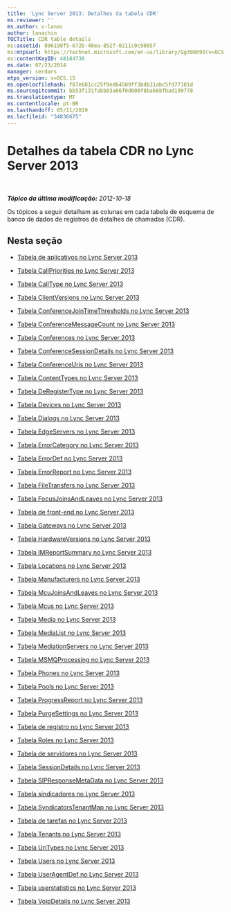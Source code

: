 ```yaml
---
title: 'Lync Server 2013: Detalhes da tabela CDR'
ms.reviewer: ''
ms.author: v-lanac
author: lanachin
TOCTitle: CDR table details
ms:assetid: 896198f5-672b-48ea-852f-0211c0c90857
ms:mtpsurl: https://technet.microsoft.com/en-us/library/Gg398693(v=OCS.15)
ms:contentKeyID: 48184730
ms.date: 07/23/2014
manager: serdars
mtps_version: v=OCS.15
ms.openlocfilehash: f87e681cc25f9ed64509ff3bdb31abc5fd77101d
ms.sourcegitcommit: bb53f131fabb03a66f0d000f8ba668fbad190778
ms.translationtype: MT
ms.contentlocale: pt-BR
ms.lasthandoff: 05/11/2019
ms.locfileid: "34836675"
---
```

<div data-xmlns="http://www.w3.org/1999/xhtml">

<div class="topic" data-xmlns="http://www.w3.org/1999/xhtml" data-msxsl="urn:schemas-microsoft-com:xslt" data-cs="http://msdn.microsoft.com/en-us/">

<div data-asp="http://msdn2.microsoft.com/asp">

# <a name="cdr-table-details-in-lync-server-2013"></a>Detalhes da tabela CDR no Lync Server 2013

</div>

<div id="mainSection">

<div id="mainBody">

<span> </span>

_**Tópico da última modificação:** 2012-10-18_

Os tópicos a seguir detalham as colunas em cada tabela de esquema de banco de dados de registros de detalhes de chamadas (CDR).

<div>

## <a name="in-this-section"></a>Nesta seção

  - [Tabela de aplicativos no Lync Server 2013](lync-server-2013-application-table.md)

  - [Tabela CallPriorities no Lync Server 2013](lync-server-2013-callpriorities-table.md)

  - [Tabela CallType no Lync Server 2013](lync-server-2013-calltype-table.md)

  - [Tabela ClientVersions no Lync Server 2013](lync-server-2013-clientversions-table.md)

  - [Tabela ConferenceJoinTimeThresholds no Lync Server 2013](lync-server-2013-conferencejointimethresholds-table.md)

  - [Tabela ConferenceMessageCount no Lync Server 2013](lync-server-2013-conferencemessagecount-table.md)

  - [Tabela Conferences no Lync Server 2013](lync-server-2013-conferences-table.md)

  - [Tabela ConferenceSessionDetails no Lync Server 2013](lync-server-2013-conferencesessiondetails-table.md)

  - [Tabela ConferenceUris no Lync Server 2013](lync-server-2013-conferenceuris-table.md)

  - [Tabela ContentTypes no Lync Server 2013](lync-server-2013-contenttypes-table.md)

  - [Tabela DeRegisterType no Lync Server 2013](lync-server-2013-deregistertype-table.md)

  - [Tabela Devices no Lync Server 2013](lync-server-2013-devices-table.md)

  - [Tabela Dialogs no Lync Server 2013](lync-server-2013-dialogs-table.md)

  - [Tabela EdgeServers no Lync Server 2013](lync-server-2013-edgeservers-table.md)

  - [Tabela ErrorCategory no Lync Server 2013](lync-server-2013-errorcategory-table.md)

  - [Tabela ErrorDef no Lync Server 2013](lync-server-2013-errordef-table.md)

  - [Tabela ErrorReport no Lync Server 2013](lync-server-2013-errorreport-table.md)

  - [Tabela FileTransfers no Lync Server 2013](lync-server-2013-filetransfers-table.md)

  - [Tabela FocusJoinsAndLeaves no Lync Server 2013](lync-server-2013-focusjoinsandleaves-table.md)

  - [Tabela de front-end no Lync Server 2013](lync-server-2013-frontend-table.md)

  - [Tabela Gateways no Lync Server 2013](lync-server-2013-gateways-table.md)

  - [Tabela HardwareVersions no Lync Server 2013](lync-server-2013-hardwareversions-table.md)

  - [Tabela IMReportSummary no Lync Server 2013](lync-server-2013-imreportsummary-table.md)

  - [Tabela Locations no Lync Server 2013](lync-server-2013-locations-table.md)

  - [Tabela Manufacturers no Lync Server 2013](lync-server-2013-manufacturers-table.md)

  - [Tabela McuJoinsAndLeaves no Lync Server 2013](lync-server-2013-mcujoinsandleaves-table.md)

  - [Tabela Mcus no Lync Server 2013](lync-server-2013-mcus-table.md)

  - [Tabela Media no Lync Server 2013](lync-server-2013-media-table.md)

  - [Tabela MediaList no Lync Server 2013](lync-server-2013-medialist-table.md)

  - [Tabela MediationServers no Lync Server 2013](lync-server-2013-mediationservers-table.md)

  - [Tabela MSMQProcessing no Lync Server 2013](lync-server-2013-msmqprocessing-table.md)

  - [Tabela Phones no Lync Server 2013](lync-server-2013-phones-table.md)

  - [Tabela Pools no Lync Server 2013](lync-server-2013-pools-table.md)

  - [Tabela ProgressReport no Lync Server 2013](lync-server-2013-progressreport-table.md)

  - [Tabela PurgeSettings no Lync Server 2013](lync-server-2013-purgesettings-table.md)

  - [Tabela de registro no Lync Server 2013](lync-server-2013-registration-table.md)

  - [Tabela Roles no Lync Server 2013](lync-server-2013-roles-table.md)

  - [Tabela de servidores no Lync Server 2013](lync-server-2013-servers-table.md)

  - [Tabela SessionDetails no Lync Server 2013](lync-server-2013-sessiondetails-table.md)

  - [Tabela SIPResponseMetaData no Lync Server 2013](lync-server-2013-sipresponsemetadata-table.md)

  - [Tabela sindicadores no Lync Server 2013](lync-server-2013-syndicators-table.md)

  - [Tabela SyndicatorsTenantMap no Lync Server 2013](lync-server-2013-syndicatorstenantmap-table.md)

  - [Tabela de tarefas no Lync Server 2013](lync-server-2013-task-table.md)

  - [Tabela Tenants no Lync Server 2013](lync-server-2013-tenants-table.md)

  - [Tabela UriTypes no Lync Server 2013](lync-server-2013-uritypes-table.md)

  - [Tabela Users no Lync Server 2013](lync-server-2013-users-table.md)

  - [Tabela UserAgentDef no Lync Server 2013](lync-server-2013-useragentdef-table.md)

  - [Tabela userstatistics no Lync Server 2013](lync-server-2013-userstatistics-table.md)

  - [Tabela VoipDetails no Lync Server 2013](lync-server-2013-voipdetails-table.md)

</div>

</div>

<span> </span>

</div>

</div>

</div>

